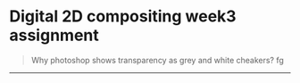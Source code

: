 Digital 2D compositing week3 assignment
=======================================

>  Why photoshop shows transparency as grey and white cheakers?
fg
-------------------------------------------------------------

